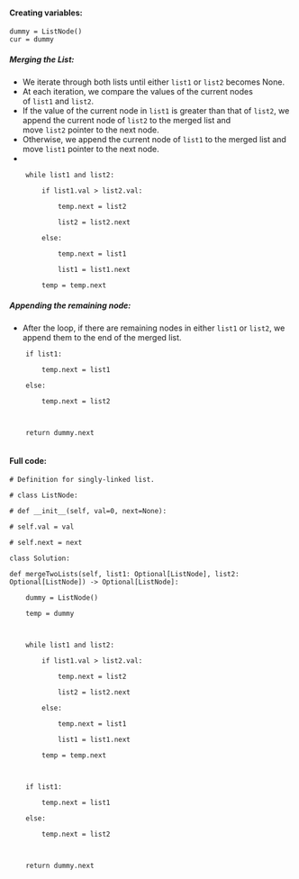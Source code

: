 
#### Creating variables:

```
dummy = ListNode() 
cur = dummy
```

##### Merging the List:

- We iterate through both lists until either `list1` or `list2` becomes None.
- At each iteration, we compare the values of the current nodes of `list1` and `list2`.
- If the value of the current node in `list1` is greater than that of `list2`, we append the current node of `list2` to the merged list and move `list2` pointer to the next node.
- Otherwise, we append the current node of `list1` to the merged list and move `list1` pointer to the next node.
- 
```
	while list1 and list2:
	
		if list1.val > list2.val:

			temp.next = list2
			
			list2 = list2.next

		else:

			temp.next = list1

			list1 = list1.next

		temp = temp.next
```
##### Appending the remaining node: 
+ After the loop, if there are remaining nodes in either `list1` or `list2`, we append them to the end of the merged list.

```
	if list1:

		temp.next = list1

	else:

		temp.next = list2

  

	return dummy.next


```

#### Full code:

```
# Definition for singly-linked list.

# class ListNode:

# def __init__(self, val=0, next=None):

# self.val = val

# self.next = next

class Solution:

def mergeTwoLists(self, list1: Optional[ListNode], list2: Optional[ListNode]) -> Optional[ListNode]:

	dummy = ListNode()
	
	temp = dummy

  

	while list1 and list2:
	
		if list1.val > list2.val:

			temp.next = list2
			
			list2 = list2.next

		else:

			temp.next = list1

			list1 = list1.next

		temp = temp.next

  

	if list1:

		temp.next = list1

	else:

		temp.next = list2

  

	return dummy.next
```





  

